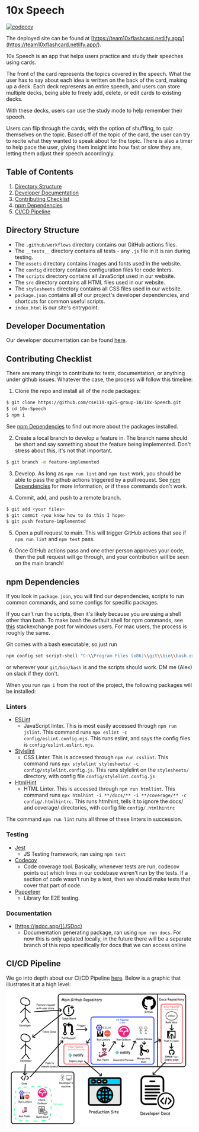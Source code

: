 # 10x Speech
[![codecov](https://codecov.io/gh/cse110-sp25-group-10/Flashcard-Project/graph/badge.svg?token=DAKDEQDBUL)](https://codecov.io/gh/cse110-sp25-group-10/Flashcard-Project)

The deployed site can be found at [https://team10xflashcard.netlify.app/](https://team10xflashcard.netlify.app/).

10x Speech is an app that helps users practice 
and study their speeches using cards.

The front of the card represents the topics covered 
in the speech. What the user has to say about each idea 
is written on the back of the card, making up a deck. 
Each deck represents an entire speech, and users can store 
multiple decks, being able to freely add, delete, or edit cards to existing decks.

With these decks, users can use the study mode to help remember their speech.

Users can flip through the cards, with the option of 
shuffling, to quiz themselves on the topic. Based off of the topic of the card, the user can try to recite what they wanted to speak about for the topic. There is also a timer to help pace the user, giving them insight into how fast or slow they are, letting them adjust their speech accordingly.

## Table of Contents
1. [Directory Structure](#directory-structure)
2. [Developer Documentation](#developer-documentation)
3. [Contributing Checklist](#contributing-checklist)
4. [npm Dependencies](#npm-dependencies)
5. [CI/CD Pipeline](#cicd-pipeline)

## Directory Structure
- The `.github/workflows` directory contains our GitHub actions files.
- The `__tests__` directory contains all tests - any `.js` file in it is ran during testing.
- The `assets` directory contains images and fonts used in the website.
- The `config` directory contains configuration files for code linters.
- The `scripts` directory contains all JavaScript used in our website.
- The `src` directory contains all HTML files used in our website.
- The `stylesheets` directory contains all CSS files used in our website.
- `package.json` contains all of our project's developer dependencies, and shortcuts for common useful scripts.
- `index.html` is our site's entrypoint.


## Developer Documentation
Our developer documentation can be found [here](https://cse110-sp25-group-10.github.io/10x-Speech-Docs/).

## Contributing Checklist
There are many things to contribute to: tests, documentation, or anything under github issues. Whatever the case, the process will follow this timeline:

1. Clone the repo and install all of the node packages:

```bash
$ git clone https://github.com/cse110-sp25-group-10/10x-Speech.git
$ cd 10x-Speech
$ npm i
```
See [npm Dependencies](#npm-dependencies) to find out more about the packages installed.

2. Create a local branch to develop a feature in. The branch name should be short and say something about the feature being implemented. Don't stress about this, it's not that important.

```bash
$ git branch -m feature-implemented
```

3. Develop. As long as `npm run lint` and `npm test` work, you should be able to pass the github actions triggered by a pull request. See [npm Dependencies](#npm-dependencies) for more information, or if these commands don't work.

4. Commit, add, and push to a remote branch.
```bash
$ git add <your files>
$ git commit <you know how to do this I hope>
$ git push feature-implemented
```

5. Open a pull request to main. This will trigger GitHub actions that see if `npm run lint` and `npm test` pass.

6. Once GitHub actions pass and one other person approves your code, then the pull request will go through, and your contribution will be seen on the main branch!

## npm Dependencies
If you look in `package.json`, you will find our dependencies, scripts to run common commands, and some configs for specific packages.

If you can't run the scripts, then it's likely because you are using a shell other than bash. To make bash the default shell for npm commands, see [this](https://stackoverflow.com/questions/23243353/how-to-set-shell-for-npm-run-scripts-in-windows) stackexchange post for windows users. For mac users, the process is roughly the same.

Git comes with a bash executable, so just run 

```bash
npm config set script-shell "C:\\Program Files (x86)\\git\\bin\\bash.exe" 
```

or wherever your `git/bin/bash` is and the scripts should work. DM me (Alex) on slack if they don't.

When you run `npm i` from the root of the project, the following packages will be installed:

### Linters
- [ESLint](https://eslint.org/)
    - JavaScript linter. This is most easily accessed through `npm run jslint`. This command runs `npx eslint -c config/eslint.config.mjs`. This runs eslint, and says the config files is `config/eslint.eslint.mjs`.
- [Stylelint](https://stylelint.io/)
    - CSS Linter. This is accessed through `npm run csslint`. This command runs `npx stylelint stylesheets/ -c config/stylelint.config.js`. This runs stylelint on the `stylesheets/` directory, with config file `config/stylelint.config.js`
- [HtmlHint](https://htmlhint.com/)
    - HTML Linter. This is accessed through `npm run htmllint`. This command runs `npx htmlhint -i **/docs/** -i **/coverage/** -c config/.htmlhintrc`. This runs htmlhint, tells it to ignore the docs/ and coverage/ directories, with config file `config/.htmlhintrc`

The command `npm run lint` runs all three of these linters in succession.

### Testing
- [Jest](https://jestjs.io/)
    - JS Testing framework, ran using `npm test`
- [Codecov](https://about.codecov.io/)
    - Code coverage tool. Basically, whenever tests are run, codecov points out which lines in our codebase weren't run by the tests. If a section of code wasn't run by a test, then we should make tests that cover that part of code.
- [Puppeteer](https://pptr.dev/)
    - Library for E2E testing.

### Documentation
- [https://jsdoc.app/](JSDoc)
    - Documentation generating package, ran using `npm run docs`. For now this is only updated locally, in the future there will be a separate branch of this repo specifically for docs that we can access online

## CI/CD Pipeline
We go into depth about our CI/CD Pipeline [here](https://github.com/cse110-sp25-group-10/cse110-sp25-group10/blob/main/admin/cipipeline/final-pipeline.md).
Below is a graphic that illustrates it at a high level:
![ci-cd pipeline](https://raw.githubusercontent.com/cse110-sp25-group-10/cse110-sp25-group10/main/admin/cipipeline/final-pipeline.png "ci-cd pipeline")
